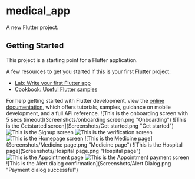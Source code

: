 # medical_app

A new Flutter project.

## Getting Started

This project is a starting point for a Flutter application.

A few resources to get you started if this is your first Flutter project:

- [Lab: Write your first Flutter app](https://docs.flutter.dev/get-started/codelab)
- [Cookbook: Useful Flutter samples](https://docs.flutter.dev/cookbook)

For help getting started with Flutter development, view the
[online documentation](https://docs.flutter.dev/), which offers tutorials,
samples, guidance on mobile development, and a full API reference.
![This is the onboarding screen with 5 secs timeout](Screenshots/onboarding screen.png "Onboarding")
![This is the Getstarted screen](Screenshots/Get started.png "Get started")
![This is the Signup screen](Screenshots/SignUp.png "SignUp")
![This is the verification screen](Screenshots/verification.png "Verification")
![This is the Homepage screen](Screenshots/Homepage.png "Homepage")
![This is the Medicine page](Screenshots/Medicine page.png "Medicine page")
![This is the Hospital page](Screenshots/Hospital page.png "Hospital page")
![This is the Appointment page](Screenshots/Appointment.png "Appointment")
![This is the Appointment payment screen](Screenshots/payment.png "Confirm Payment")
![This is the Alert dialog confirmation](Screenshots/Alert Dialog.png "Payment dialog successful")










